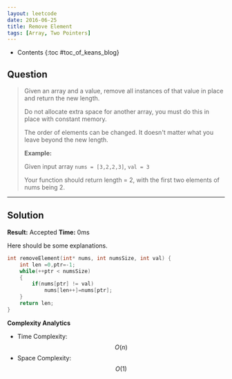 ```yaml
---
layout: leetcode
date: 2016-06-25
title: Remove Element
tags: [Array, Two Pointers]
---
```


* Contents
{:toc #toc_of_keans_blog}

## Question

> Given an array and a value, remove all instances of that value in place and return the new length.
>
>Do not allocate extra space for another array, you must do this in place with constant memory.
>
>The order of elements can be changed. It doesn't matter what you leave beyond the new length.
>
> **Example:**
> 
> Given input array `nums = [3,2,2,3]`, `val = 3`
>
>Your function should return length = 2, with the first two elements of nums being 2.
>     

***

## Solution

**Result:** Accepted **Time:** 0ms

Here should be some explanations.

```c
int removeElement(int* nums, int numsSize, int val) {
    int len =0,ptr=-1;
    while(++ptr < numsSize)
    {
        if(nums[ptr] != val)
            nums[len++]=nums[ptr];
    }
    return len;
}
```

**Complexity Analytics**

- Time Complexity: $$O(n)$$
- Space Complexity: $$O(1)$$
